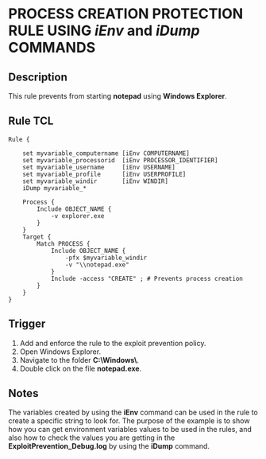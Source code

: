 # PROCESS CREATION PROTECTION RULE USING *iEnv* and *iDump* COMMANDS

## Description
This rule prevents from starting **notepad** using **Windows Explorer**.

## Rule TCL
```
Rule {

    set myvariable_computername [iEnv COMPUTERNAME]
    set myvariable_processorid  [iEnv PROCESSOR_IDENTIFIER]
    set myvariable_username     [iEnv USERNAME]
    set myvariable_profile      [iEnv USERPROFILE]
    set myvariable_windir       [iEnv WINDIR]
    iDump myvariable_*

    Process {
        Include OBJECT_NAME {
            -v explorer.exe
        }
    }
    Target {
        Match PROCESS {
            Include OBJECT_NAME {
                -pfx $myvariable_windir
                -v "\\notepad.exe"
            }
            Include -access "CREATE" ; # Prevents process creation
        }
    }
}
```

## Trigger
1. Add and enforce the rule to the exploit prevention policy.
2. Open Windows Explorer.
3. Navigate to the folder **C:\\Windows\\**.
4. Double click on the file **notepad.exe**.

## Notes
The variables created by using the **iEnv** command can be used in the rule to create a specific string to look for. The purpose of the example is to show how you can get environment variables values to be used in the rules, and also how to check the values you are getting in the **ExploitPrevention_Debug.log** by using the **iDump** command.
